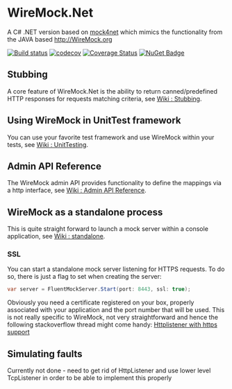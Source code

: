 # WireMock.Net
A C# .NET version based on [mock4net](https://github.com/alexvictoor/mock4net) which mimics the functionality from the JAVA based http://WireMock.org

[![Build status](https://ci.appveyor.com/api/projects/status/b3n6q3ygbww4lyls?svg=true)](https://ci.appveyor.com/project/StefH/wiremock-net)
[![codecov](https://codecov.io/gh/StefH/WireMock.Net/branch/master/graph/badge.svg)](https://codecov.io/gh/StefH/WireMock.Net)
[![Coverage Status](https://coveralls.io/repos/github/StefH/WireMock.Net/badge.svg?branch=master)](https://coveralls.io/github/StefH/WireMock.Net?branch=master)
[![NuGet Badge](https://buildstats.info/nuget/WireMock.Net)](https://www.nuget.org/packages/WireMock.Net)

## Stubbing
A core feature of WireMock.Net is the ability to return canned/predefined HTTP responses for requests matching criteria, see [Wiki : Stubbing](https://github.com/StefH/WireMock.Net/wiki/Stubbing).

## Using WireMock in UnitTest framework
You can use your favorite test framework and use WireMock within your tests, see
[Wiki : UnitTesting](https://github.com/StefH/WireMock.Net/wiki/Using-WireMock-in-UnitTests).

## Admin API Reference
The WireMock admin API provides functionality to define the mappings via a http interface, see [Wiki : Admin API Reference](https://github.com/StefH/WireMock.Net/wiki/Admin-API-Reference).

## WireMock as a standalone process
This is quite straight forward to launch a mock server within a console application, see [Wiki : standalone](https://github.com/StefH/WireMock.Net/wiki/WireMock-as-a-standalone-process).

### SSL
You can start a standalone mock server listening for HTTPS requests. To do so, there is just a flag to set when creating the server:
```csharp
var server = FluentMockServer.Start(port: 8443, ssl: true);
```
Obviously you need a certificate registered on your box, properly associated with your application and the port number that will be used. This is not really specific to WireMock, not very straightforward and hence the following stackoverflow thread might come handy: [Httplistener with https support](http://stackoverflow.com/questions/11403333/httplistener-with-https-support)

## Simulating faults
Currently not done - need to get rid of HttpListener and use lower level TcpListener in order to be able to implement this properly
